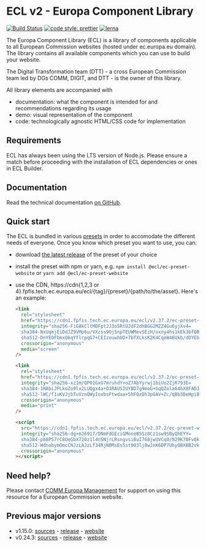 # ECL v2 - Europa Component Library

[![Build Status](https://drone.fpfis.eu/api/badges/ec-europa/europa-component-library/status.svg)](https://drone.fpfis.eu/ec-europa/europa-component-library)
[![code style: prettier](https://img.shields.io/badge/code_style-prettier-ff69b4.svg?style=flat-square)](https://github.com/prettier/prettier)
[![lerna](https://img.shields.io/badge/maintained%20with-lerna-cc00ff.svg)](https://lernajs.io/)

The Europa Component Library (ECL) is a library of components applicable to all European Commission websites (hosted under ec.europa.eu domain). The library contains all available components which you can use to build your website.

The Digital Transformation team (DTT) - a cross European Commission team led by DGs COMM, DIGIT, and DTT - is the owner of this library.

All library elements are accompanied with

- documentation: what the component is intended for and recommendations regarding its usage
- demo: visual representation of the component
- code: technologically agnostic HTML/CSS code for implementation

## Requirements

ECL has always been using the LTS version of Node.js. Please ensure a match before proceeding with the installation of ECL dependencies or ones in ECL Builder.

## Documentation

Read the technical documentation [on GitHub](docs/README.md).

## Quick start

The ECL is bundled in various [presets](docs/06-presets.md) in order to accomodate the different needs of everyone. Once you know which preset you want to use, you can:

- download [the latest release](https://github.com/ec-europa/europa-component-library/releases/latest) of the preset of your choice
- install the preset with npm or yarn, e.g. `npm install @ecl/ec-preset-website` or `yarn add @ecl/ec-preset-website`
- use the CDN, https://cdn{1,2,3 or 4}.fpfis.tech.ec.europa.eu/ecl/{tag}/{preset}/{path/to/the/asset}. Here's an example:

  ```html
  <link
    rel="stylesheet"
    href="https://cdn1.fpfis.tech.ec.europa.eu/ecl/v2.37.2/ec-preset-website/styles/ecl-ec-preset-website.css"
    integrity="sha256-FiG8kCltMDFpt2J3o5RtUJdF2dhBGG2MZZ4Gu6yjXv4=
    sha384-NxUqmjEiDdJZ9VMp6u/VXzss9Oj5npTEUWMevSEiH/oxny4hs1kEk3bfQBUNQ7/T
    sha512-DnYEOFbmxQkqYflrpqG7+CEIzouwhUD+7bfXLksK2K4CqeW46Ukb/dDYEbZ6SmWNe3zlwOiTK9pieJlcelGerw=="
    crossorigin="anonymous"
    media="screen"
  />
  ```

  ```html
  <link
    rel="stylesheet"
    href="https://cdn1.fpfis.tech.ec.europa.eu/ecl/v2.37.2/ec-preset-website/styles/ecl-ec-preset-website-print.css"
    integrity="sha256-xz1m/QP01GxG7mruhdY+oZ7AbYyrwj1biUo2ZjR793E=
    sha384-1HAbiJPLkoZo9lx2LUQgx4a+O1RAUSIUYBD7g9moG+GqQZola64bX8FADJAw17Kz
    sha512-lWC/f1uKVJjbTuVznQWyIoxbsFtwdaa+5hFQzDh3pGAV+Zc/qBb3DeHpiBideP2YTFldpVTfAzcTK+pVbkPL9A=="
    crossorigin="anonymous"
    media="print"
  />
  ```

  ```html
  <script
    src="https://cdn1.fpfis.tech.ec.europa.eu/ecl/v2.37.2/ec-preset-website/scripts/ecl-ec-preset-website.js"
    integrity="sha256-dg+mJ6917/DNmFdGEciGMoneB5Sz0Cz1sw9SByQhEYY=
    sha384-pb8P57rC8UeGbX720z1l4nSNjrLRsngvsiBuI768jwUVCqO/N29K70FvQkaM59LS
    sha512-WdnobymOmcCNJzLAJzLf34RjN0MsEs5st903lj8wJnK6DP7UhyQBXBB2vkvCOo+FL+UNzlWrWwgP5MtOONherg=="
    crossorigin="anonymous"
  ></script>
  ```

## Need help?

Please contact [COMM Europa Management](mailto:Europamanagement@ec.europa.eu) for support on using this resource for a European Commission website.

## Previous major versions

- v1.15.0: [sources](https://github.com/ec-europa/europa-component-library/tree/v1) - [release](https://github.com/ec-europa/europa-component-library/releases/tag/v1.15.0) - [website](https://ec.europa.eu/component-library/v1.15.0/)
- v0.24.3: [sources](https://github.com/ec-europa/europa-component-library/tree/v0) - [release](https://github.com/ec-europa/europa-component-library/releases/tag/v0.24.3) - [website](https://ec.europa.eu/component-library/v0.24.3/)
